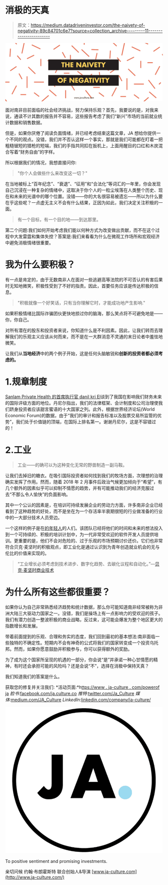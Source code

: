 # 消极的天真

> 原文：<https://medium.datadriveninvestor.com/the-naivety-of-negativity-89c84701c6e7?source=collection_archive---------11----------------------->

![](img/2ecce03d642d77fac9d0ee7e8534b29c.png)

面对南非目前面临的社会经济挑战，努力保持乐观？首先，我要说的是，对我来说，通读不计其数的报告并不容易，这些报告考虑了我们“新兴”市场的当前就业统计数据和销售数据。

但是，如果你厌倦了阅读负面情绪，并已经考虑结束这篇文章，JA 想给你提供一个不同的观点。没错，我们并不否认这样一个事实，那就是我们可能都在盯着一把粗糙锯短的猎枪的短端，我们的手指共同扣在扳机上，上面用醒目的口红和木炭混合写着“财务自由”的字样。

所以根据我们的情况，我想直接问你:

> "你个人会做些什么来改变这一切？"

在当地被标上“百年纪念”、“衰退”、“征用”和“合法化”等词汇的一年里，你会发现自己沉浸在一种复杂的情绪中，这取决于你个人的一粒尘埃落在人类整个历史、现在和未来的光谱中的哪个位置。没错——你的大名很容易被遗忘——所以为什么要在乎这些呢？一点虚无主义不会有什么结果，正因为如此，我们决定关注积极的一面。

> 有一个目标，有一个目的地——到达那里。

第二个问题:我们如何开始考虑我们能以何种方式为改变做出贡献，而不在这个过程中大发雷霆和集体失控？答案是:我们来看看为什么在微观工作场所和宏观经济中避免消极情绪很重要。

# 我为什么要积极？

有一点是肯定的，由于无数南非人在面对一些逃避高等法院的不可否认的有害后果时无知地微笑，积极性受到了不好的指责。因此，首要任务应该是传达积极的信息。

> "积极就像一个好笑话，只有当你理解它时，才能成功地产生影响."

如果积极情绪比国际诈骗团伙更快地掠过你的脑海，那么笑点将不可避免地是——你，你自己。

对所有潜在的股东和投资者来说，你知道什么是不利因素。因此，让我们转而去理解我们的乐观主义应该从何而来，而不是在一大群消息不灵通的末日论者中羞怯地微笑。

让我们从**当地经济**中的两个例子开始，这是任何头脑敏锐和**创新的投资者都必须考虑的。**

# 1.规章制度

[Sanlam Private Health 的首席执行官 danil kri El](https://l.facebook.com/l.php?u=https%3A%2F%2Fwww.linkedin.com%2Fin%2Fdani%25C3%25ABl-kriel%3ForiginalSubdomain%3Dza&h=AT0YnrB6s7gcB_pDJFbX5a1OszNkxCq45-8jIyino5Ukpgff7plyQJDxAJO6eyq8LBa5mU6Q7dtgIrkR60fLS5QgV8TbeC1UJy4rDHL1-zNRrvSQKrnmpW3UiQ16SO_SQyZU2lCd)谈到了我国在影响我们财务未来的国际评级方面的地位。丹尼尔指出，我们的法律框架、会计制度和公司治理使我们跻身投资者应该甜言蜜语的十大国家之列。此外，根据世界经济论坛(World Economic Forum)的数据，由于“我们的审计和报告标准以及股票交易所监管的优势”，我们处于价值链的顶端，在国际上排名第一。谢谢丹尼尔，这是不容错过的！

# 2.工业

> 工业——的确可以为这种变化无常的野兽制造一副马鞍。

让我们去掉旧的糖衣。在吸引国际投资者如何找到我们的牧场方面，次理想的治理确实发挥了作用。然而，随着 2018 年 2 月事件后政治气候更加倾向于“希望”，有几个额外的因素似乎可以抑制不情愿的趋势，并有可能推动我们的经济克服过去“不那么令人愉快”的负面影响。

其中一个公认的因素是，在培训可持续发展企业的劳动力方面，许多南非企业已经看到了这种趋势的好处，而不是坐在为一个存活率半衰期很短的行业做准备的行业中的一大部分技术人员旁边。

一个这样的例子是在[的年轻人](https://l.facebook.com/l.php?u=https%3A%2F%2Fyounglings.squarespace.com%2F&h=AT1EeXofsuYthvT_yXYrjYNXbEZjrBFXwh5e5vuEVLgue3J9zDQTO-C4fGGw_RhshkjVExnK60bqO6GRbFZAsvEJzf49eVz90-kjKH_VLqWg6NSJgJmH1jkSmQ_Fzj755OpzV9Xi)的人们。该团队已经将他们的时间和未来的想法投入到一个可持续的、积极的培训计划中，为一代非常受欢迎的软件开发人员提供培训。更重要的是，他们不会对危险的、过于乐观的市场预期讨价还价。它们也非常符合贝克·麦坚时的积极观点，即工业化是通过认识到为青年创造就业机会的无与伦比的价值来实现的。

> “工业增长必须考虑到技术进步、数字化趋势、去碳化议程和自动化。”—[贝克·麦坚时商业技术](https://l.facebook.com/l.php?u=https%3A%2F%2Fbusinesstech.co.za%2Fnews%2Fbusiness%2F270511%2Fsouth-africa-has-many-positive-developments-that-bode-well-says-baker-mckenzie%2F&h=AT2Ds3mUGXvLbFnfQgfsnNwkjhuDDpgMGfZnsmEoBQVF-G2nbvJc6HHgoiwIivlY89eWGK3Q-QXPwJvDgf-i3naFHBzH-IrLZ-K_2XqShmrqwVyVpjfEjubinwojiagajNYRB0Ci)

# 为什么所有这些都很重要？

如果你认为自己非常熟悉经济趋势和统计数据，那么你可能知道南非经常被称为非洲大陆三大驱动力国家之一。没错，我们是操场上有一点影响力的受欢迎的孩子。我们有潜力创造一整波积极的商业战略，反过来，这可能会爆发为整个地区更大的指数增长和发展。

带着前面提到的乐观、合理和务实的态度，我们回到最初的基本想法:南非面临一些独特的不确定性。短期内不会有神奇的公式将我们的国家转变成一个投资乌托邦。然而，如果你愿意鼓励并积极参与，你可以获得额外的奖励。

为了成为这个国家所呈现的机遇的一部分，你会说“是”并承诺一种心甘情愿的精神，有时还会承担可能的风险吗？还是会说“不”，选择在消极中保持天真？

我们知道我们的答案是什么。

获取您的修复并关注我们:
*活动页面:*h[ttps://www . ja-culture . com/powerof ja](https://www.ja-culture.com/powerofja)
*脸书*:[facebook.com/ja.culture.co](https://facebook.com/ja.culture.co)
*推特*:[twitter.com/Ja_Culture](https://l.facebook.com/l.php?u=https%3A%2F%2Ftwitter.com%2FJa_Culture&h=AT0-ohIYqUW6GNOFYStDwikOWcvmFyFAKpuBb6jihycAliD-TFDmLZtvQa_erP-Mq1mHgfWaAT5HG_cfe8J2nk2Zk54NGLOVyK3UeAGoxGMtCnC02s9oUvElAgSS4odJ6dzXjoId)
*媒体*:[medium.com/JA_Culture](https://l.facebook.com/l.php?u=https%3A%2F%2Fmedium.com%2FJA_Culture&h=AT0WbGek1mWoTmbDXJhaJfS6mvArRkLMd6fCMcs2S5Y9UaQ5bB4hrPT_OdaaHQvIe4OOcrPe65C67qaS4OL4jZ-GNzHzsyNbVg3qS0ojAG3mAGGzOXlekhjFfLnBDVdbBre0tzHN)
*LinkedIn*:[linkedin.com/company/ja-culture/](https://l.facebook.com/l.php?u=http%3A%2F%2Flinkedin.com%2Fcompany%2Fja-culture%2F&h=AT2JJdXxfVfy_5mmBQklTrd2csT9PASOTS2yrr-NtRF0P3prQu1iFZjnUVQ2e1h5HJUam68B-wE2Jb3OsCE1h0IXCRiv4SWskv6glWyEceeG-B-khogz5ViPn79WZCKMFUvirfIF)

![](img/f8f6d66f8bbcb2fe820bcda700d1b84f.png)

To positive sentiment and promising investments.

亲切问候
约翰·布朗霍斯特
联合创始人&导演
[www.ja-culture.com](http://www.ja-culture.com/)